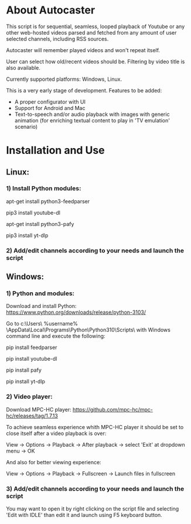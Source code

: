 # About Autocaster

This script is for sequential, seamless, looped playback of Youtube or any other web-hosted videos parsed and fetched from any amount of user selected channels, including RSS sources.

Autocaster will remember played videos and won't repeat itself.

User can select how old/recent videos should be. Filtering by video title is also available.

Currently supported platforms: Windows, Linux.

This is a very early stage of development. Features to be added:
 * A proper configurator with UI
 * Support for Android and Mac
 * Text-to-speech and/or audio playback with images with generic animation (for enriching textual content to play in 'TV emulation' scenario)


# Installation and Use

## Linux:

### 1) Install Python modules:

apt-get install python3-feedparser

pip3 install youtube-dl

apt-get install python3-pafy

pip3 install yt-dlp

### 2) Add/edit channels according to your needs and launch the script


## Windows:

### 1) Python and modules:

Download and install Python:
https://www.python.org/downloads/release/python-3103/

Go to c:\Users\ %username% \AppData\Local\Programs\Python\Python310\Scripts\ with Windows command line and execute the following:

pip install feedparser

pip install youtube-dl

pip install pafy

pip install yt-dlp


### 2) Video player:

Download MPC-HC player: https://github.com/mpc-hc/mpc-hc/releases/tag/1.7.13

To achieve seamless experience whith MPC-HC player it should be set to close itself after a video playback is over:

View -> Options -> Playback -> After playback -> select 'Exit' at dropdown menu -> OK

And also for better viewing experience:

View -> Options -> Playback -> Fullscreen -> Launch files in fullscreen

### 3) Add/edit channels according to your needs and launch the script

You may want to open it by right clicking on the script file and selecting 'Edit with IDLE' than edit it and launch using F5 keyboard button.

<!--
**autocaster/autocaster** is a ✨ _special_ ✨ repository because its `README.md` (this file) appears on your GitHub profile.

Here are some ideas to get you started:

- 🔭 I’m currently working on ...
- 🌱 I’m currently learning ...
- 👯 I’m looking to collaborate on ...
- 🤔 I’m looking for help with ...
- 💬 Ask me about ...
- 📫 How to reach me: ...
- 😄 Pronouns: ...
- ⚡ Fun fact: ...
-->
